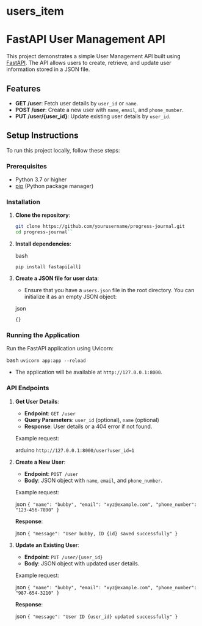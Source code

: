 # users_item

# FastAPI User Management API
This project demonstrates a simple User Management API built using [FastAPI](https://fastapi.tiangolo.com/). 
The API allows users to create, retrieve, and update user information stored in a JSON file.

## Features

- **GET /user**: Fetch user details by `user_id` or `name`.
- **POST /user**: Create a new user with `name`, `email`, and `phone_number`.
- **PUT /user/{user_id}**: Update existing user details by `user_id`.

## Setup Instructions

To run this project locally, follow these steps:

### Prerequisites
- Python 3.7 or higher
- [pip](https://pip.pypa.io/en/stable/) (Python package manager)

### Installation

1. **Clone the repository**:
   ```bash
   git clone https://github.com/yourusername/progress-journal.git
   cd progress-journal`` 

2.  **Install dependencies**:
    
    bash
    
    `pip install fastapi[all]` 
    
3.  **Create a JSON file for user data**:
    
    -   Ensure that you have a `users.json` file in the root directory. You can initialize it as an empty JSON object:
    
    json
    
    `{}` 
    

### Running the Application

Run the FastAPI application using Uvicorn:

bash
`uvicorn app:app --reload` 

-   The application will be available at `http://127.0.0.1:8000`.

### API Endpoints

1.  **Get User Details**:
    
    -   **Endpoint**: `GET /user`
    -   **Query Parameters**: `user_id` (optional), `name` (optional)
    -   **Response**: User details or a 404 error if not found.
    
    Example request:
    
    arduino
    `http://127.0.0.1:8000/user?user_id=1` 
    
2.  **Create a New User**:
    
    -   **Endpoint**: `POST /user`
    -   **Body**: JSON object with `name`, `email`, and `phone_number`.
    
    Example request:
    
    json
    `{
        "name": "bubby",
        "email": "xyz@example.com",
        "phone_number": "123-456-7890"
    }` 
    
    **Response**:
    
    json
    `{
        "message": "User bubby, ID {id} saved successfully"
    }` 
    
3.  **Update an Existing User**:
    
    -   **Endpoint**: `PUT /user/{user_id}`
    -   **Body**: JSON object with updated user details.
    
    Example request:
    
    json
    `{
        "name": "bubby",
        "email": "xyz@example.com",
        "phone_number": "987-654-3210"
    }` 
    
    **Response**:
    
    json
    `{
        "message": "User ID {user_id} updated successfully"
    }`